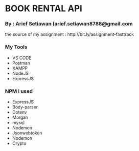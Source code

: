 <h1>BOOK RENTAL API</h1>
<h3>By : Arief Setiawan (arief.setiawan8788@gmail.com</h3>
<p>the source of my assignment : http://bit.ly/assignment-fasttrack</p>
<h3>My Tools</h3>
<ul> 
<li>VS CODE</li>
<li>Postman</li>
<li>XAMPP</li>
<li>NodeJS</li>
<li>ExpressJS</li>
</ul>
<h3>NPM I used</h3>
<ul> 
<li>ExpressJS</li>
<li>Body-parser</li>
<li>Dotenv</li>
<li>Morgan</li>
<li>mysql</li>
<li>Nodemon</li>
<li>Jsonwebtoken</li>
<li>Nodemon</li>
<li>Crypto</li>
</ul>


